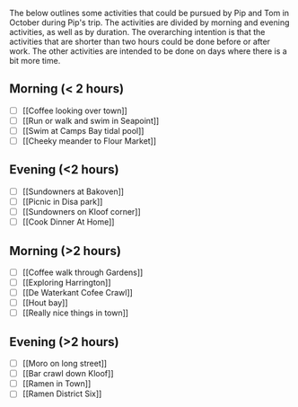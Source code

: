 The below outlines some activities that could be pursued by Pip and Tom in October during Pip's trip. The activities are divided by morning and evening activities, as well as by duration. The overarching intention is that the activities that are shorter than two hours could be done before or after work. The other activities are intended to be done on days where there is a bit more time.

## Morning (< 2 hours)

- [ ] [[Coffee looking over town]]
- [ ] [[Run or walk and swim in Seapoint]]
- [ ] [[Swim at Camps Bay tidal pool]]
- [ ] [[Cheeky meander to Flour Market]]

## Evening (<2 hours)

- [ ] [[Sundowners at Bakoven]]
- [ ] [[Picnic in Disa park]]
- [ ] [[Sundowners on Kloof corner]]
- [ ] [[Cook Dinner At Home]]

## Morning (>2 hours)

- [ ] [[Coffee walk through Gardens]]
- [ ] [[Exploring Harrington]]
- [ ] [[De Waterkant Cofee Crawl]]
- [ ] [[Hout bay]]
- [ ] [[Really nice things in town]]

## Evening (>2 hours)

- [ ] [[Moro on long street]]
- [ ] [[Bar crawl down Kloof]]
- [ ] [[Ramen in Town]]
- [ ] [[Ramen District Six]]
